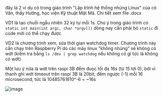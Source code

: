 đây là 2 ví dụ có trong giáo trình "Lập trình hệ thống nhúng Linux" của cô Vân, thầy Hưởng, học viện Kỹ thuật Mật Mã. Chi tiết xem file .docx

VD1 là tạo chuỗi ngẫu nhiên 32 ký tự mỗi 1s. Chú ý trong giáo trình có `static int main(int argc, char *argv[])` dòng nay cần phải bỏ `static` đi code mới có thể chạy được

VD2 là chương trình xem, sửa thời gian watchdog timer. Chương trình này cần chạy trên Raspberry Pi do các máy linux "không nhúng" sẽ không có wdt (kiểm tra bằng `ls /dev | grep watchdog` nếu không có gì tức là không có wdt)

Một lưu ý nữa là wdt trên raspi 3B đếm đuọc tối đa 16s (từ 15 tới 0), bởi vì thanh ghi wdt timeout trên raspi 3B là 20bit, đếm ngược (-1) mỗi 16 microsecond, tức là 1048576*16*10^-6 = ~16s

![image](https://user-images.githubusercontent.com/29064137/122921310-867aa980-d38c-11eb-9680-459a2e624f59.png)
